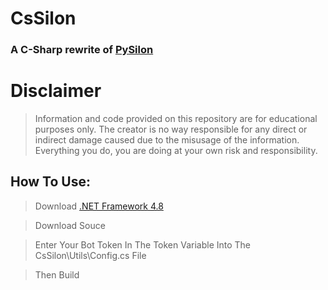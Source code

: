 # CsSilon  
### A C-Sharp rewrite of [PySilon](https://github.com/mategol/PySilon-malware/tree/main)

  
 # **Disclaimer**
 
 > Information and code provided on this repository are for educational purposes only. The creator is no way responsible for any direct or indirect damage caused due to the misusage of the information. Everything you do, you are doing at your own risk and responsibility.
  
  

## How To Use:  

> Download [.NET Framework 4.8](https://dotnet.microsoft.com/en-us/download/dotnet-framework/net48)  

> Download Souce  

> Enter Your Bot Token In The Token Variable Into The CsSilon\Utils\Config.cs File  

> Then Build  
  
  
